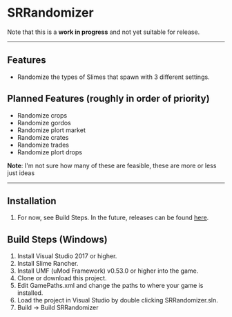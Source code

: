 # SRRandomizer
Note that this is a **work in progress** and not yet suitable for release.

---
 ## Features
 * Randomize the types of Slimes that spawn with 3 different settings.
 
 ## Planned Features (roughly in order of priority)
 * Randomize crops
 * Randomize gordos
 * Randomize plort market
 * Randomize crates
 * Randomize trades
 * Randomize plort drops
 
 **Note**: I'm not sure how many of these are feasible, these are more or less just ideas

---
## Installation
1. For now, see Build Steps. In the future, releases can be found [here](https://github.com/supra0/SRRandomizer/releases).

## Build Steps (Windows)
 1. Install Visual Studio 2017 or higher.
 2. Install Slime Rancher.
 3. Install UMF (uMod Framework) v0.53.0 or higher into the game.
 4. Clone or download this project.
 5. Edit GamePaths.xml and change the paths to where your game is installed.
 6. Load the project in Visual Studio by double clicking SRRandomizer.sln.
 7. Build -> Build SRRandomizer
